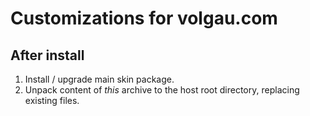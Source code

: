 ﻿# Customizations for volgau.com

## After install

1. Install / upgrade main skin package.
2. Unpack content of *this* archive to the host root directory, replacing existing files.